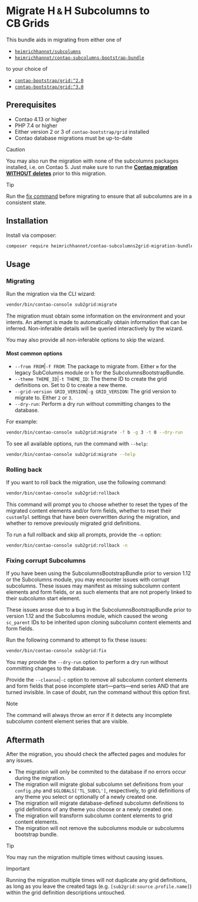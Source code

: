 # Migrate H&#8239;<small>&amp;</small>&#8239;H Subcolumns to CB&#8239;Grids

This bundle aids in migrating from either one of
- [`heimrichhannot/subcolumns`](https://github.com/heimrichhannot/contao-subcolumns)
- [`heimrichhannot/contao-subcolumns-bootstrap-bundle`](https://github.com/heimrichhannot/contao-subcolumns-bootstrap-bundle)

to your choice of
- [`contao-bootstrap/grid:^2.0`](https://github.com/contao-bootstrap/grid)
- [`contao-bootstrap/grid:^3.0`](https://contao-bootstrap.de/bootstrap-5-verwenden.html)


## Prerequisites

- Contao 4.13 or higher
- PHP 7.4 or higher
- Either version 2 or 3 of `contao-bootstrap/grid` installed
- Contao database migrations must be up-to-date

> [!CAUTION]
> You may also run the migration with none of the subcolumns packages installed, i.e. on Contao 5.
> Just make sure to run the <ins>**Contao migration WITHOUT deletes**</ins> prior to this migration. 

> [!TIP]
> Run the [fix command](#fixing-corrupt-subcolumns) before migrating to ensure that all subcolumns are in a consistent state.


## Installation

Install via composer:

```bash
composer require heimrichhannot/contao-subcolumns2grid-migration-bundle:dev-trunk
```


## Usage

### Migrating

Run the migration via the CLI wizard:

```bash
vendor/bin/contao-console sub2grid:migrate
```

The migration must obtain some information on the environment and your intents.
An attempt is made to automatically obtain information that can be inferred.
Non-inferable details will be queried interactively by the wizard.

You may also provide all non-inferable options to skip the wizard.

#### Most common options

- `--from FROM`|`-f FROM`: The package to migrate from. Either `m` for the legacy SubColumns module or `b` for the SubcolumnsBootstrapBundle.
- `--theme THEME_ID`|`-t THEME_ID`: The theme ID to create the grid definitions on. Set to 0 to create a new theme.
- `--grid-version GRID_VERSION`|`-g GRID_VERSION`: The grid version to migrate to. Either `2` or `3`.
- `--dry-run`: Perform a dry run without committing changes to the database.

For example:
```bash
vendor/bin/contao-console sub2grid:migrate -f b -g 3 -t 0 --dry-run
```

To see all available options, run the command with `--help`:

```bash
vendor/bin/contao-console sub2grid:migrate --help
```


### Rolling back

If you want to roll back the migration, use the following command:

```bash
vendor/bin/contao-console sub2grid:rollback
```

This command will prompt you to choose whether to reset the types of the migrated content elements and/or form fields,
whether to reset their `customTpl` settings that have been overwritten during the migration, and whether to remove
previously migrated grid definitions.

To run a full rollback and skip all prompts, provide the `-n` option:

```bash
vendor/bin/contao-console sub2grid:rollback -n
```


### Fixing corrupt Subcolumns

If you have been using the SubcolumnsBootstrapBundle prior to version 1.12 or the Subcolumns module, you may encounter issues with corrupt subcolumns.
These issues may manifest as missing subcolumn content elements and form fields, or as such elements that are not properly linked to their subcolumn start element.

These issues arose due to a bug in the SubcolumnsBootstrapBundle prior to version 1.12 and the Subcolumns module, which caused the wrong `sc_parent` IDs to be inherited upon cloning subcolumn content elements and form fields.

Run the following command to attempt to fix these issues:

```bash
vendor/bin/contao-console sub2grid:fix
```

You may provide the `--dry-run` option to perform a dry run without committing changes to the database.

Provide the `--cleanse`|`-c` option to remove all subcolumn content elements and form fields that pose incomplete start&mdash;parts&mdash;end series AND that are turned invisible. In case of doubt, run the command without this option first.

> [!NOTE]
> The command will always throw an error if it detects any incomplete subcolumn content element series that are visible.


## Aftermath

After the migration, you should check the affected pages and modules for any issues.

- The migration will only be commited to the database if no errors occur during the migration.
- The migration will migrate global subcolumn set definitions from your `config.php` and `$GLOBALS['TL_SUBCL']`,
  respectively, to grid definitions of any theme you select or optionally of a newly created one.
- The migration will migrate database-defined subcolumn definitions to grid definitions of any theme you choose or
  a newly created one.
- The migration will transform subcolumn content elements to grid content elements.
- The migration will not remove the subcolumns module or subcolumns bootstrap bundle.

> [!TIP]
> You may run the migration multiple times without causing issues.

> [!IMPORTANT]
> Running the migration multiple times will not duplicate any grid definitions, as long as you leave the created tags
> (e.g. `[sub2grid:source.profile.name]`) within the grid definition descriptions untouched. 
